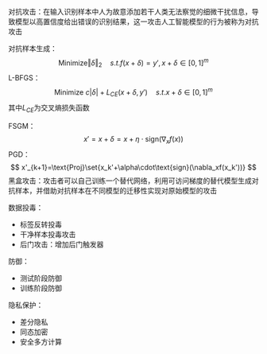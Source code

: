 对抗攻击：在输入识别样本中人为故意添加若干人类无法察觉的细微干扰信息，导致模型以高置信度给出错误的识别结果，这一攻击人工智能模型的行为被称为对抗攻击

对抗样本生成：$$
\text{Minimize}\Vert\delta\Vert_2\quad s.t.f(x+\delta)=y',x+\delta\in[0,1]^m
$$
L-BFGS：$$
\text{Minimize}\ c|\delta|+L_{CE}(x+\delta,y')\quad s.t.x+\delta\in[0,1]^m
$$
其中$L_{CE}$为交叉熵损失函数

FSGM：$$
x'=x+\delta=x+\eta\cdot\text{sign}(\nabla_xf(x))
$$
PGD：$$
x'_{k+1}=\text{Proj}\set{x_k'+\alpha\cdot\text{sign}(\nabla_xf(x_k'))}
$$
黑盒攻击：攻击者可以自己训练一个替代网络，利用可访问梯度的替代模型生成对抗样本，并借助对抗样本在不同模型的迁移性实现对原始模型的攻击

数据投毒：

+ 标签反转投毒
+ 干净样本投毒攻击
+ 后门攻击：增加后门触发器

防御：

+ 测试阶段防御
+ 训练阶段防御

隐私保护：

+ 差分隐私
+ 同态加密
+ 安全多方计算

